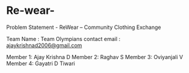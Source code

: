 # Re-wear-
 Problem Statement - ReWear – Community Clothing Exchange

Team Name : Team Olympians
contact email : ajaykrishnad2006@gmail.com

Member 1: Ajay Krishna D
Member 2: Raghav S
Member 3: Oviyanjali V
Member 4: Gayatri D Tiwari


